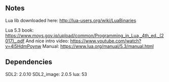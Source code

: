 ## Notes

Lua lib downloaded here: http://lua-users.org/wiki/LuaBinaries

Lua 5.3 book: https://www.moys.gov.iq/upload/common/Programming_in_Lua,_4th_ed._(2017)_.pdf
And nice intro video: https://www.youtube.com/watch?v=4l5HdmPoynw
Manual: https://www.lua.org/manual/5.3/manual.html

## Dependencies

SDL2: 2.0.10
SDL2_image: 2.0.5
lua: 53
